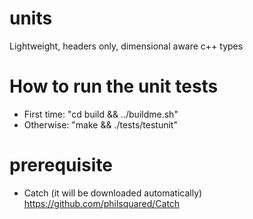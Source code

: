 # units
Lightweight, headers only, dimensional aware c++ types 

# How to run the unit tests
  - First time: "cd build && ../buildme.sh"
  - Otherwise: "make && ./tests/testunit"

# prerequisite 
 - Catch (it will be downloaded automatically) https://github.com/philsquared/Catch

